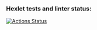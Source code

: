 ### Hexlet tests and linter status:
[![Actions Status](https://github.com/xomyakes/python-project-lvl1/workflows/hexlet-check/badge.svg)](https://github.com/xomyakes/python-project-lvl1/actions)